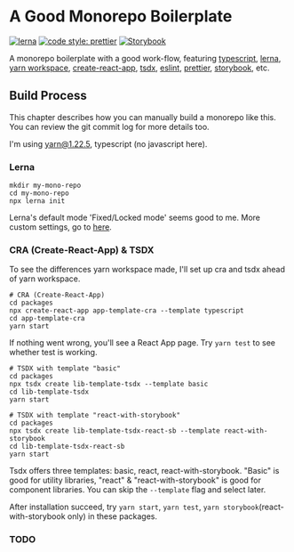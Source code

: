 # A Good Monorepo Boilerplate

[![lerna](https://img.shields.io/badge/maintained%20with-lerna-cc00ff.svg)](https://lerna.js.org/)
[![code style: prettier](https://img.shields.io/badge/code_style-prettier-ff69b4.svg?style=flat-square)](https://github.com/prettier/prettier)
[![Storybook](https://cdn.jsdelivr.net/gh/storybookjs/brand@master/badge/badge-storybook.svg)](https://github.com/storybookjs/storybook)

A monorepo boilerplate with a good work-flow, featuring [typescript](https://github.com/microsoft/TypeScript), [lerna](https://github.com/lerna/lerna), [yarn workspace](https://classic.yarnpkg.com/en/docs/workspaces/), [create-react-app](https://github.com/facebook/create-react-app), [tsdx](https://github.com/formium/tsdx), [eslint](https://github.com/eslint/eslint), [prettier](https://github.com/prettier/prettier), [storybook](https://github.com/storybookjs/storybook), etc.

## Build Process

This chapter describes how you can manually build a monorepo like this. You can review the git commit log for more details too. 

I'm using yarn@1.22.5, typescript (no javascript here).

### Lerna

```shell
mkdir my-mono-repo
cd my-mono-repo
npx lerna init
```

Lerna's default mode 'Fixed/Locked mode' seems good to me. More custom settings, go to [here](https://github.com/lerna/lerna#getting-started).

### CRA (Create-React-App) & TSDX

To see the differences yarn workspace made, I'll set up cra and tsdx ahead of yarn workspace.

```shell
# CRA (Create-React-App)
cd packages
npx create-react-app app-template-cra --template typescript
cd app-template-cra
yarn start
```

If nothing went wrong, you'll see a React App page. Try `yarn test` to see whether test is working.

```shell
# TSDX with template "basic"
cd packages
npx tsdx create lib-template-tsdx --template basic
cd lib-template-tsdx
yarn start
```

```shell
# TSDX with template "react-with-storybook"
cd packages
npx tsdx create lib-template-tsdx-react-sb --template react-with-storybook
cd lib-template-tsdx-react-sb
yarn start
```

Tsdx offers three templates: basic, react, react-with-storybook. "Basic" is good for utility libraries, "react" & "react-with-storybook" is good for component libraries. You can skip the `--template` flag and select later.

After installation succeed, try `yarn start`, `yarn test`, `yarn storybook`(react-with-storybook only) in these packages.

### TODO

